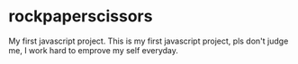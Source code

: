 # rockpaperscissors
My first javascript project.
This is my first javascript project, pls don't judge me, I work hard to emprove my self everyday.
